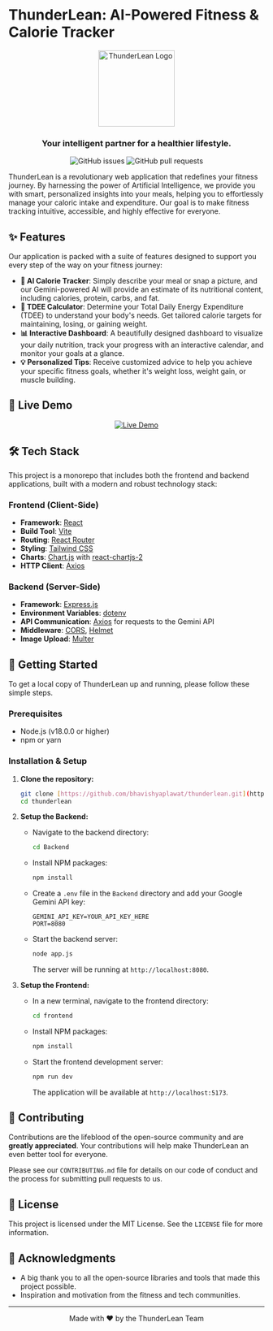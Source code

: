 # ThunderLean: AI-Powered Fitness & Calorie Tracker

<p align="center">
  <img src="https://raw.githubusercontent.com/bhavishyaplawat/thunderlean/main/flash.png" alt="ThunderLean Logo" width="150"/>
</p>

<h3 align="center">
  Your intelligent partner for a healthier lifestyle.
</h3>

<p align="center">
<!--   <img alt="GitHub Workflow Status" src="https://img.shields.io/github/actions/workflow/status/bhavishyaplawat/thunderlean/main.yml?style=for-the-badge"> -->
  <img alt="GitHub issues" src="https://img.shields.io/github/issues/bhavishyaplawat/thunderlean?style=for-the-badge">
  <img alt="GitHub pull requests" src="https://img.shields.io/github/issues-pr/bhavishyaplawat/thunderlean?style=for-the-badge">
  
</p>

ThunderLean is a revolutionary web application that redefines your fitness journey. By harnessing the power of Artificial Intelligence, we provide you with smart, personalized insights into your meals, helping you to effortlessly manage your caloric intake and expenditure. Our goal is to make fitness tracking intuitive, accessible, and highly effective for everyone.

## ✨ Features

Our application is packed with a suite of features designed to support you every step of the way on your fitness journey:

* **🤖 AI Calorie Tracker**: Simply describe your meal or snap a picture, and our Gemini-powered AI will provide an estimate of its nutritional content, including calories, protein, carbs, and fat.
* **🧮 TDEE Calculator**: Determine your Total Daily Energy Expenditure (TDEE) to understand your body's needs. Get tailored calorie targets for maintaining, losing, or gaining weight.
* **📊 Interactive Dashboard**: A beautifully designed dashboard to visualize your daily nutrition, track your progress with an interactive calendar, and monitor your goals at a glance.
* **💡 Personalized Tips**: Receive customized advice to help you achieve your specific fitness goals, whether it's weight loss, weight gain, or muscle building.

## 🚀 Live Demo

<p align="center">
  <a href="https://thunder-lean.vercel.app/" target="_blank">
    <img src="https://img.shields.io/badge/View_Live_Demo-8C4DCF?style=for-the-badge" alt="Live Demo"/>
  </a>
</p>

## 🛠️ Tech Stack

This project is a monorepo that includes both the frontend and backend applications, built with a modern and robust technology stack:

### Frontend (Client-Side)

* **Framework**: [React](https://reactjs.org/)
* **Build Tool**: [Vite](https://vitejs.dev/)
* **Routing**: [React Router](https://reactrouter.com/)
* **Styling**: [Tailwind CSS](https://tailwindcss.com/)
* **Charts**: [Chart.js](https://www.chartjs.org/) with [react-chartjs-2](https://react-chartjs-2.js.org/)
* **HTTP Client**: [Axios](https://axios-http.com/)

### Backend (Server-Side)

* **Framework**: [Express.js](https://expressjs.com/)
* **Environment Variables**: [dotenv](https://www.npmjs.com/package/dotenv)
* **API Communication**: [Axios](https://axios-http.com/) for requests to the Gemini API
* **Middleware**: [CORS](https://www.npmjs.com/package/cors), [Helmet](https://helmetjs.github.io/)
* **Image Upload**: [Multer](https://github.com/expressjs/multer)

## 🎯 Getting Started

To get a local copy of ThunderLean up and running, please follow these simple steps.

### Prerequisites

* Node.js (v18.0.0 or higher)
* npm or yarn

### Installation & Setup

1.  **Clone the repository:**
    ```sh
    git clone [https://github.com/bhavishyaplawat/thunderlean.git](https://github.com/bhavishyaplawat/thunderlean.git)
    cd thunderlean
    ```

2.  **Setup the Backend:**
    * Navigate to the backend directory:
        ```sh
        cd Backend
        ```
    * Install NPM packages:
        ```sh
        npm install
        ```
    * Create a `.env` file in the `Backend` directory and add your Google Gemini API key:
        ```
        GEMINI_API_KEY=YOUR_API_KEY_HERE
        PORT=8080
        ```
    * Start the backend server:
        ```sh
        node app.js
        ```
        The server will be running at `http://localhost:8080`.

3.  **Setup the Frontend:**
    * In a new terminal, navigate to the frontend directory:
        ```sh
        cd frontend
        ```
    * Install NPM packages:
        ```sh
        npm install
        ```
    * Start the frontend development server:
        ```sh
        npm run dev
        ```
        The application will be available at `http://localhost:5173`.

## 🤝 Contributing

Contributions are the lifeblood of the open-source community and are **greatly appreciated**. Your contributions will help make ThunderLean an even better tool for everyone.

Please see our `CONTRIBUTING.md` file for details on our code of conduct and the process for submitting pull requests to us.

## 📄 License

This project is licensed under the MIT License. See the `LICENSE` file for more information.

## 🙏 Acknowledgments

* A big thank you to all the open-source libraries and tools that made this project possible.
* Inspiration and motivation from the fitness and tech communities.

---

<p align="center">
  Made with ❤️ by the ThunderLean Team
</p>
